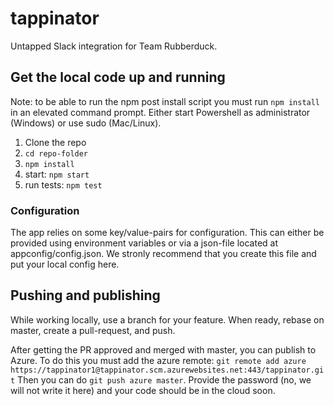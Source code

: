 # tappinator
Untapped Slack integration for Team Rubberduck.

## Get the local code up and running

Note: to be able to run the npm post install script you must run `npm install` in an elevated command prompt. Either start Powershell as administrator (Windows) or use sudo (Mac/Linux).

1. Clone the repo
2. `cd repo-folder`
3. `npm install`
4. start: `npm start`
5. run tests: `npm test`

### Configuration

The app relies on some key/value-pairs for configuration. This can either be provided using environment variables or via a json-file located at appconfig/config.json. We stronly recommend that you create this file and put your local config here.

## Pushing and publishing

While working locally, use a branch for your feature. When ready, rebase on master,
create a pull-request, and push.

After getting the PR approved and merged with master, you can publish to Azure.
To do this you must add the azure remote:
`git remote add azure https://tappinator1@tappinator.scm.azurewebsites.net:443/tappinator.git`
Then you can do `git push azure master`.
Provide the password (no, we will not write it here) and your code should be in the cloud soon.
